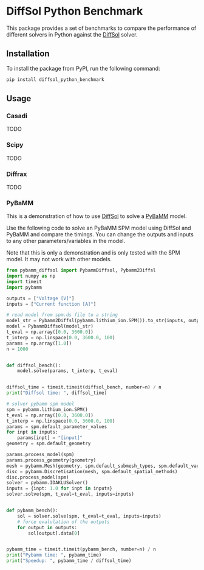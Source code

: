 # DiffSol Python Benchmark

This package provides a set of benchmarks to compare the performance of different solvers in Python against the [DiffSol](https://github.com/martinjrobins/diffsol) solver.

## Installation

To install the package from PyPI, run the following command:

```bash
pip install diffsol_python_benchmark
```

## Usage

### Casadi

TODO

### Scipy

TODO

### Diffrax

TODO

### PyBaMM

This is a demonstration of how to use [DiffSol](https://github.com/martinjrobins/diffsol) to solve a [PyBaMM](https://github.com/pybamm-team/PyBaMM/) model.

Use the following code to solve an PyBaMM SPM model using DiffSol and PyBaMM and compare the timings. You can change the outputs and inputs to any other parameters/variables in the model.

Note that this is only a demonstration and is only tested with the SPM model. It may not work with other models.

```python
from pybamm_diffsol import PybammDiffsol, Pybamm2Diffsl
import numpy as np
import timeit
import pybamm

outputs = ["Voltage [V]"]
inputs = ["Current function [A]"]

# read model from spm.ds file to a string
model_str = Pybamm2Diffsl(pybamm.lithium_ion.SPM()).to_str(inputs, outputs)
model = PybammDiffsol(model_str)
t_eval = np.array([0.0, 3600.0])
t_interp = np.linspace(0.0, 3600.0, 100)
params = np.array([1.0])
n = 1000


def diffsol_bench():
    model.solve(params, t_interp, t_eval)


diffsol_time = timeit.timeit(diffsol_bench, number=n) / n
print("Diffsol time: ", diffsol_time)

# solver pybamm spm model
spm = pybamm.lithium_ion.SPM()
t_eval = np.array([0.0, 3600.0])
t_interp = np.linspace(0.0, 3600.0, 100)
params = spm.default_parameter_values
for inpt in inputs:
    params[inpt] = "[input]"
geometry = spm.default_geometry

params.process_model(spm)
params.process_geometry(geometry)
mesh = pybamm.Mesh(geometry, spm.default_submesh_types, spm.default_var_pts)
disc = pybamm.Discretisation(mesh, spm.default_spatial_methods)
disc.process_model(spm)
solver = pybamm.IDAKLUSolver()
inputs = {inpt: 1.0 for inpt in inputs}
solver.solve(spm, t_eval=t_eval, inputs=inputs)


def pybamm_bench():
    sol = solver.solve(spm, t_eval=t_eval, inputs=inputs)
    # force evalulation of the outputs
    for output in outputs:
        sol[output].data[0]


pybamm_time = timeit.timeit(pybamm_bench, number=n) / n
print("Pybamm time: ", pybamm_time)
print("Speedup: ", pybamm_time / diffsol_time)
```

